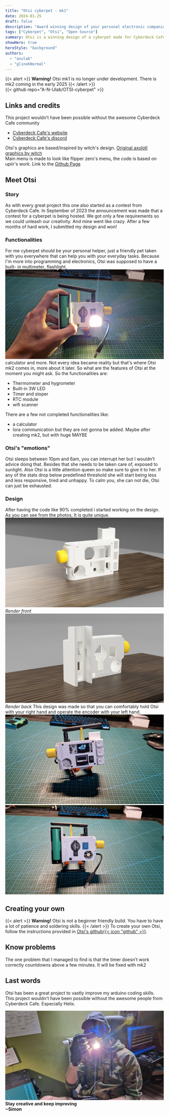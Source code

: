 ```yaml
---
title: "Otsi cyberpet - mk1"
date: 2024-01-25
draft: false
description: "Award winning design of your personal electronic companion"
tags: ["Cyberpet", "Otsi", "Open Source"]
summary: Otsi is a winning design of a cyberpet made for Cyberdeck Cafe's contest. Main objective of this contest was to build your personal companion that would need to be taken care of and would serve a real life purpose like helping you with everyday tasks.
showHero: true
heroStyle: "background"
authors:
  - "anulab"
  - "glinekNormal"
---
```


{{< alert >}}
**Warning!** Otsi mk1 is no longer under development. There is mk2 coming in the early 2025
{{< /alert >}}   
{{< github repo="A-N-Ulab/OTSI-cyberpet" >}}

## Links and credits
This project wouldn’t have been possible without the awesome Cyberdeck Cafe community
* [Cyberdeck Cafe's website](https://cyberdeck.cafe/)
* [Cyberdeck Cafe's discord](https://discord.com/invite/JK76KBsfuR)  

Otsi's graphics are based/inspired by witch's design. [Original axolotl graphics by witch](https://dinopixel.com/purple-axolotl-pixel-art-17015)  
Main menu is made to look like flipper zero's menu, the code is based on upiir's work. Link to the [Github Page](https://github.com/upiir/arduino_oled_menu)

## Meet Otsi
### Story
As with every great project this one also started as a contest from Cyberdeck Cafe. In September of 2023 the announcement was made that a contest for a cyberpet is being hosted. We got only a few requirements so we could unleash our creativity. And mine went like crazy. After a few months of hard work, I submitted my design and won!

### Functionalities
For me cyberpet should be your personal helper, just a friendly pet taken with you everywhere that can help you with your everyday tasks. Because I'm more into programming and electronics, Otsi was supposed to have a built- in multimeter, flashlight, ![alt text](20240127_143720.jpg) calculator and more. Not every idea became reality but that's where Otsi mk2 comes in, more about it later. So what are the features of Otsi at the moment you might ask. So the functionalities are:
* Thermometer and hygrometer
* Built-in 3W LED
* Timer and stoper
* RTC module
* wifi scanner

There are a few not completed functionalities like:
* a calculator
* lora communication
but they are not gonna be added. Maybe after creating mk2, but with huge MAYBE

### Otsi's "emotions"
Otsi sleeps between 10pm and 6am, you can interrupt her but I wouldn't advice doing that. Besides that she needs to be taken care of, exposed to sunlight. Also Otsi is a little attention queen so make sure to give it to her. If any of the stats drop below predefined threshold she will start being less and less responsive, tired and unhappy. To calm you, she can not die, Otsi can just be exhausted.

### Design
After having the code like 90% completed i started working on the design. As you can see from the photos, It is quite unique.
![alt text](received_341719275412142.png) *Render front*
![alt text](received_1321426171909132.png) *Render back*
This design was made so that you can comfortably hold Otsi with your right hand and operate the encoder with your left hand.
![alt text](20240127_144444.jpg)![alt text](20240127_143712.jpg)

## Creating your own
{{< alert >}}
**Warning!** Otsi is not a beginner friendly build. You have to have a lot of patience and soldering skills.
{{< /alert >}}
To create your own Otsi, follow the instructions provided in [Otsi's github{{< icon "github" >}}](https://github.com/A-N-Ulab/OTSI-cyberpet).

## Know problems
The one problem that I managed to find is that the timer doesn't work correctly countdowns above a few minutes. It will be fixed with mk2

## Last words
Otsi has been a great project to vastly improve my arduino coding skills. This project wouldn't have been possible without the awesome people from Cyberdeck Cafe. Especially Helix.

![alt text](20240127_143203.jpg)
**Stay creative and keep improving**\
**~Simon**



